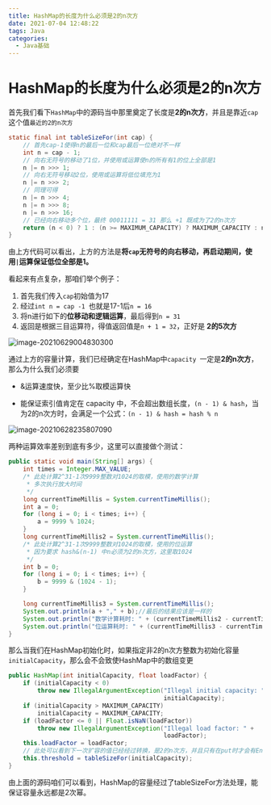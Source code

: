 ```yaml
---
title: HashMap的长度为什么必须是2的n次方
date: 2021-07-04 12:48:22
tags: Java
categories:
  - Java基础
---
```

# HashMap的长度为什么必须是2的n次方

首先我们看下`HashMap`中的源码当中那里奠定了长度是**2的n次方**，并且是靠近`cap`这个值`最近的2的n次方`

```java
static final int tableSizeFor(int cap) {
    // 首先cap-1使得n的最后一位和cap最后一位绝对不一样
    int n = cap - 1;
    // 向右无符号的移动了1位，并使用或运算使n的所有有1的位上全部是1
    n |= n >>> 1;
    // 向右无符号移动2位，使用或运算将低位填充为1
    n |= n >>> 2;
    // 同理可得
    n |= n >>> 4;
    n |= n >>> 8;
    n |= n >>> 16;
    // 已经向右移动多个位，最终 00011111 = 31 那么 +1 既成为了2的n次方
    return (n < 0) ? 1 : (n >= MAXIMUM_CAPACITY) ? MAXIMUM_CAPACITY : n + 1;
}
```

由上方代码可以看出，上方的方法是**将`cap`无符号的向右移动，再启动期间，使用`|`运算保证低位全部是1。**

看起来有点复杂，那咱们举个例子：
<!--more-->
1. 首先我们传入`cap`初始值为17
2. 经过`int n = cap -1 `也就是17-1后`n = 16`
3. 将n进行如下的**位移动和逻辑运算**，最后得到`n = 31`
4. 返回是根据三目运算符，得值返回值是`n + 1 = 32`，正好是 **2的5次方**

![image-20210629004830300](C:\Users\Lovel\Desktop\image-20210629004830300.png)

通过上方的容量计算，我们已经确定在HashMap中`capacity `一定是**2的n次方**，那么为什么我们必须要

- &运算速度快，至少比%取模运算快

- 能保证索引值肯定在 capacity 中，不会超出数组长度，`(n - 1) & hash`，当为2的n次方时，会满足一个公式：`(n - 1) & hash = hash % n`

![image-20210628235807090](C:\Users\Lovel\Desktop\image-20210629004830300.png)

两种运算效率差别到底有多少，这里可以直接做个测试：

```java
public static void main(String[] args) {
    int times = Integer.MAX_VALUE;
    /* 此处计算2^31-1次9999整数对1024的取模，使用的数学计算
     * 多次执行放大时间
     */
    long currentTimeMillis = System.currentTimeMillis();
    int a = 0;
    for (long i = 0; i < times; i++) {
        a = 9999 % 1024;
    }
    long currentTimeMillis2 = System.currentTimeMillis();
    /* 此处计算2^31-1次9999整数对1024的取模，使用的位运算
     * 因为要求 hash&(n-1) 中n必须为2的n次方，这里取1024
     */
    int b = 0;
    for (long i = 0; i < times; i++) {
        b = 9999 & (1024 - 1);
    }

    long currentTimeMillis3 = System.currentTimeMillis();
    System.out.println(a + "," + b);//最后的结果应该是一样的
    System.out.println("数学计算耗时: " + (currentTimeMillis2 - currentTimeMillis));// 1839ms
    System.out.println("位运算耗时: " + (currentTimeMillis3 - currentTimeMillis2));// 852ms
}
```



那么当我们在HashMap初始化时，如果指定非2的n次方整数为初始化容量`initialCapacity`，那么会不会致使HashMap中的数组变更

```java
public HashMap(int initialCapacity, float loadFactor) {
    if (initialCapacity < 0)
        throw new IllegalArgumentException("Illegal initial capacity: " +
                                           initialCapacity);
    if (initialCapacity > MAXIMUM_CAPACITY)
        initialCapacity = MAXIMUM_CAPACITY;
    if (loadFactor <= 0 || Float.isNaN(loadFactor))
        throw new IllegalArgumentException("Illegal load factor: " +
                                           loadFactor);
    this.loadFactor = loadFactor;
    // 此处可以看到下一次扩容的值已经经过转换，是2的n次方，并且只有在put时才会有Entry数组的创建
    this.threshold = tableSizeFor(initialCapacity);
}
```

由上面的源码咱们可以看到，HashMap的容量经过了tableSizeFor方法处理，能保证容量永远都是2次幂。